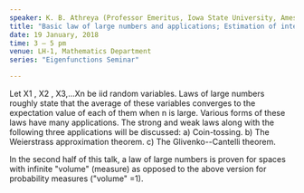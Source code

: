 ```yaml
---
speaker: K. B. Athreya (Professor Emeritus, Iowa State University, Ames, USA)
title: "Basic law of large numbers and applications; Estimation of integrals with respect to infinite measures via RSMC"
date: 19 January, 2018
time: 3 – 5 pm
venue: LH-1, Mathematics Department
series: "Eigenfunctions Seminar"

---
```


Let X1 , X2 , X3,...Xn be iid random variables. Laws of large numbers roughly state that the average of these variables converges to the expectation value of each of them when n is large. Various forms of these laws have many applications. The strong and weak laws along with the following three applications will be discussed:
a) Coin-tossing. 
b) The Weierstrass approximation theorem.
c) The Glivenko--Cantelli theorem. 

In the second half of this talk, a law of large numbers is proven for spaces with infinite "volume" (measure) as opposed to the above version for probability measures ("volume" =1).

